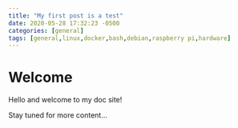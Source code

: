```yaml
---
title: "My first post is a test"
date: 2020-05-28 17:32:23 -0500
categories: [general]
tags: [general,linux,docker,bash,debian,raspberry pi,hardware] 
---
```


# Welcome

Hello and welcome to my doc site!

Stay tuned for more content...